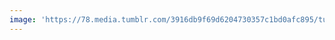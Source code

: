 ```yaml
---
image: 'https://78.media.tumblr.com/3916db9f69d6204730357c1bd0afc895/tumblr_pdcivmNnAM1tbdx3so1_1280.jpg'
---
```

